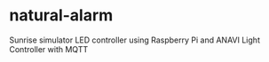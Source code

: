 # natural-alarm
Sunrise simulator LED controller using Raspberry Pi and ANAVI Light Controller with MQTT

